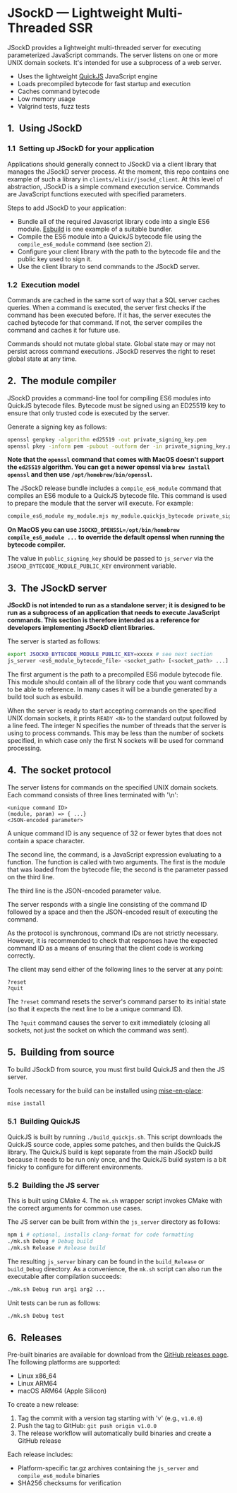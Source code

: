 # JSockD — Lightweight Multi-Threaded SSR

JSockD provides a lightweight multi-threaded server for executing parameterized JavaScript commands.
The server listens on one or more UNIX domain sockets. It's intended for use a subprocess of a web server.

- Uses the lightweight [QuickJS](https://bellard.org/quickjs/) JavaScript engine
- Loads precompiled bytecode for fast startup and execution
- Caches command bytecode
- Low memory usage
- Valgrind tests, fuzz tests

## 1. Using JSockD

### 1.1 Setting up JSockD for your application

Applications should generally connect to JSockD via a client library that manages the JSockD server process. At the moment, this repo contains one example of such a library in `clients/elixir/jsockd_client`. At this level of abstraction, JSockD is a simple command execution service. Commands are JavaScript functions executed with specified parameters.

Steps to add JSockD to your application:

* Bundle all of the required Javascript library code into a single ES6 module. [Esbuild](https://esbuild.github.io/api/) is one example of a suitable bundler.
* Compile the ES6 module into a QuickJS bytecode file using the `compile_es6_module` command (see section 2).
* Configure your client library with the path to the bytecode file and the public key used to sign it.
* Use the client library to send commands to the JSockD server.

### 1.2 Execution model

Commands are cached in the same sort of way that a SQL server caches queries. When a command is executed, the server first checks if the command has been executed before. If it has, the server executes the cached bytecode for that command. If not, the server compiles the command and caches it for future use.

Commands should not mutate global state. Global state may or may not persist across command executions. JSockD reserves the right to reset global state at any time.

## 2. The module compiler

JSockD provides a command-line tool for compiling ES6 modules into QuickJS bytecode files.
Bytecode must be signed using an ED25519 key to ensure that only trusted code is executed
by the server.

Generate a signing key as follows:

```sh
openssl genpkey -algorithm ed25519 -out private_signing_key.pem
openssl pkey -inform pem -pubout -outform der -in private_signing_key.pem | tail -c 32 | xxd -p | tr -d '\n' > public_signing_key
```

**Note that the `openssl` command that comes with MacOS doesn't support the `ed25519` algorithm. You can get a newer openssl via `brew install openssl` and then use `/opt/homebrew/bin/openssl`.**

The JSockD release bundle includes a `compile_es6_module` command that compiles an ES6 module to a QuickJS bytecode file. This command is used to prepare the module that the server will execute. For example:

```sh
compile_es6_module my_module.mjs my_module.quickjs_bytecode private_signing_key.pem
```

**On MacOS you can use `JSOCKD_OPENSSL=/opt/bin/homebrew compile_es6_module ...` to override the default openssl when running the bytecode compiler.**

The value in `public_signing_key` should be passed to `js_server` via the `JSOCKD_BYTECODE_MODULE_PUBLIC_KEY` environment variable.

## 3. The JSockD server

**JSockD is not intended to run as a standalone server; it is designed to be run as a subprocess of an application that needs to execute JavaScript commands. This section is therefore intended as a reference for developers implementing JSockD client libraries.**

The server is started as follows:

```sh
export JSOCKD_BYTECODE_MODULE_PUBLIC_KEY=xxxxx # see next section
js_server <es6_module_bytecode_file> <socket_path> [<socket_path> ...]
```

The first argument is the path to a precompiled ES6 module bytecode file. This module should contain all of the library code that you want commands to be able to reference. In many cases it will be a bundle generated by a build tool such as esbuild.

When the server is ready to start accepting commands on the specified UNIX domain sockets, it prints `READY <N>` to the standard output followed by a line feed. The integer N specifies the number of threads that the server is using to process commands. This may be less than the number of sockets specified, in which case only the first N sockets will be used for command processing.

## 4. The socket protocol

The server listens for commands on the specified UNIX domain sockets. Each command consists of three lines terminated with '\n':

```
<unique command ID>
(module, param) => { ...}
<JSON-encoded parameter>
```

A unique command ID is any sequence of 32 or fewer bytes that does not contain a space character.

The second line, the command, is a JavaScript expression evaluating to a function. The function is called with two arguments.
The first is the module that was loaded from the bytecode file; the second is the parameter passed on the third line.

The third line is the JSON-encoded parameter value.

The server responds with a single line consisting of the command ID followed by a space and then the JSON-encoded result of executing the command.

As the protocol is synchronous, command IDs are not strictly necessary. However, it is recommended to check that responses have the expected
command ID as a means of ensuring that the client code is working correctly.

The client may send either of the following lines to the server at any point:

```
?reset
?quit
```

The `?reset` command resets the server's command parser to its initial state (so that it expects the next line to be a unique command ID).

The `?quit` command causes the server to exit immediately (closing all sockets, not just the socket on which the command was sent).

## 5. Building from source

To build JSockD from source, you must first build QuickJS and then the JS server.

Tools necessary for the build can be installed using [mise-en-place](https://mise.jdx.dev/):

```sh
mise install
```

### 5.1 Building QuickJS

QuickJS is built by running `./build_quickjs.sh`. This script downloads the QuickJS source code, apples some patches, and then builds the QuickJS library. The QuickJS build is kept separate from the main JSockD build because it needs to be run only once, and the QuickJS build system is a bit finicky to configure for different environments.

### 5.2 Building the JS server

This is built using CMake 4. The `mk.sh` wrapper script invokes CMake with the correct arguments for common use cases.

The JS server can be built from within the `js_server` directory as follows:

```sh
npm i # optional, installs clang-format for code formatting
./mk.sh Debug # Debug build
./mk.sh Release # Release build
```

The resulting `js_server` binary can be found in the `build_Release` or `build_Debug` directory. As a convenience, the `mk.sh` script can also run the executable after compilation succeeds:

```sh
./mk.sh Debug run arg1 arg2 ...
```

Unit tests can be run as follows:

```sh
./mk.sh Debug test
```

## 6. Releases

Pre-built binaries are available for download from the [GitHub releases page](https://github.com/addrummond/jsockd/releases). The following platforms are supported:

- Linux x86_64
- Linux ARM64
- macOS ARM64 (Apple Silicon)

To create a new release:

1. Tag the commit with a version tag starting with 'v' (e.g., `v1.0.0`)
2. Push the tag to GitHub: `git push origin v1.0.0`
3. The release workflow will automatically build binaries and create a GitHub release

Each release includes:

- Platform-specific tar.gz archives containing the `js_server` and `compile_es6_module` binaries
- SHA256 checksums for verification
